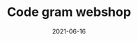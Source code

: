---
title: "Code gram webshop"
img: "code-gram.png"
text: "A website that sells online courses."
tools: "HTML, Nunjucks, SCSS, JavaScript, Eleventy and ..."
url: "#"
git: "https://github.com/pgmgent-pgm-4/webshop-codegram"
date: "2021-06-16"
---